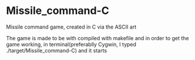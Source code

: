 # Missile_command-C
Missile command game, created in C via the ASCII art


The game is made to be with compiled with makefile and in order to get the game working, in terminal(preferablly Cygwin, I typed ./target/Missile_command-C) and it starts
